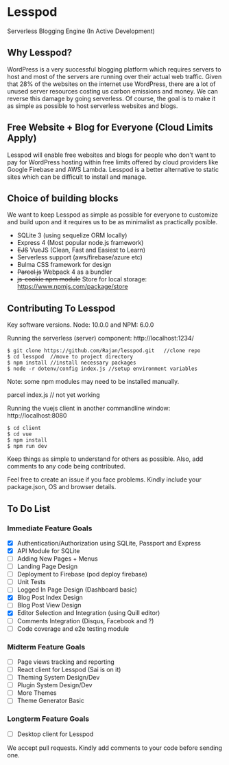 # Lesspod
Serverless Blogging Engine (In Active Development)


## Why Lesspod?

WordPress is a very successful blogging platform which requires servers to host and most of the servers are running over their actual web traffic. Given that 28% of the websites on the internet use WordPress, there are a lot of unused server resources costing us carbon emissions and money. We can reverse this damage by going serverless. Of course, the goal is to make it as simple as possible to host serverless websites and blogs.


## Free Website + Blog for Everyone (Cloud Limits Apply)

Lesspod will enable free websites and blogs for people who don't want to pay for WordPress hosting within free limits offered by cloud providers like Google Firebase and AWS Lambda. Lesspod is a better alternative to static sites which can be difficult to install and manage.

## Choice of building blocks

We want to keep Lesspod as simple as possible for everyone to customize and build upon and it requires us to be as minimalist as practically posible.

- SQLite 3 (using sequelize ORM locally)
- Express 4 (Most popular node.js framework)
- ~~EJS~~ VueJS (Clean, Fast and Easiest to Learn)
- Serverless support (aws/firebase/azure etc)
- Bulma CSS framework for design
- ~~Parcel.js~~ Webpack 4 as a bundler
- ~~js-cookie npm module~~ Store for local storage: https://www.npmjs.com/package/store


## Contributing To Lesspod

Key software versions. Node: 10.0.0 and NPM: 6.0.0

Running the serverless (server) component: http://localhost:1234/

```
$ git clone https://github.com/Rajan/lesspod.git   //clone repo
$ cd lesspod  //move to project directory
$ npm install //install necessary packages
$ node -r dotenv/config index.js //setup environment variables
```
Note: some npm modules may need to be installed manually.

parcel index.js // not yet working

Running the vuejs client in another commandline window: http://localhost:8080
```
$ cd client
$ cd vue
$ npm install
$ npm run dev
```

Keep things as simple to understand for others as possible. Also, add comments to any code being contributed.

Feel free to create an issue if you face problems. Kindly include your package.json, OS and browser details.


## To Do List

### Immediate Feature Goals

- [x] Authentication/Authorization using SQLite, Passport and Express
- [x] API Module for SQLite
- [ ] Adding New Pages + Menus
- [ ] Landing Page Design
- [ ] Deployment to Firebase (pod deploy firebase)
- [ ] Unit Tests
- [ ] Logged In Page Design (Dashboard basic)
- [x] Blog Post Index Design
- [ ] Blog Post View Design
- [x] Editor Selection and Integration (using Quill editor)
- [ ] Comments Integration (Disqus, Facebook and ?)
- [ ] Code coverage and e2e testing module

### Midterm Feature Goals

- [ ] Page views tracking and reporting
- [ ] React client for Lesspod (Sai is on it)
- [ ] Theming System Design/Dev
- [ ] Plugin System Design/Dev
- [ ] More Themes
- [ ] Theme Generator Basic

### Longterm Feature Goals

- [ ] Desktop client for Lesspod


We accept pull requests. Kindly add comments to your code before sending one.
